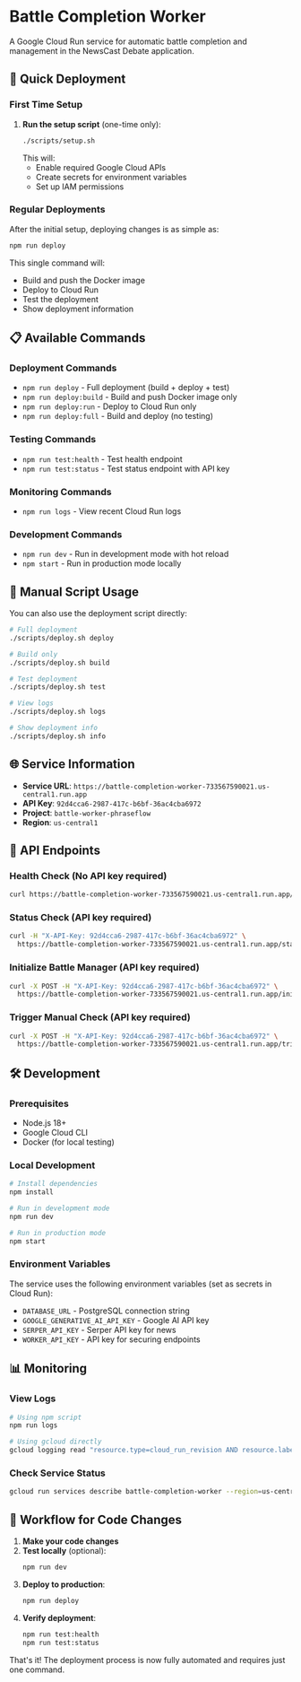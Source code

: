 # Battle Completion Worker

A Google Cloud Run service for automatic battle completion and management in the NewsCast Debate application.

## 🚀 Quick Deployment

### First Time Setup

1. **Run the setup script** (one-time only):
   ```bash
   ./scripts/setup.sh
   ```
   This will:
   - Enable required Google Cloud APIs
   - Create secrets for environment variables
   - Set up IAM permissions

### Regular Deployments

After the initial setup, deploying changes is as simple as:

```bash
npm run deploy
```

This single command will:
- Build and push the Docker image
- Deploy to Cloud Run
- Test the deployment
- Show deployment information

## 📋 Available Commands

### Deployment Commands
- `npm run deploy` - Full deployment (build + deploy + test)
- `npm run deploy:build` - Build and push Docker image only
- `npm run deploy:run` - Deploy to Cloud Run only
- `npm run deploy:full` - Build and deploy (no testing)

### Testing Commands
- `npm run test:health` - Test health endpoint
- `npm run test:status` - Test status endpoint with API key

### Monitoring Commands
- `npm run logs` - View recent Cloud Run logs

### Development Commands
- `npm run dev` - Run in development mode with hot reload
- `npm start` - Run in production mode locally

## 🔧 Manual Script Usage

You can also use the deployment script directly:

```bash
# Full deployment
./scripts/deploy.sh deploy

# Build only
./scripts/deploy.sh build

# Test deployment
./scripts/deploy.sh test

# View logs
./scripts/deploy.sh logs

# Show deployment info
./scripts/deploy.sh info
```

## 🌐 Service Information

- **Service URL**: `https://battle-completion-worker-733567590021.us-central1.run.app`
- **API Key**: `92d4cca6-2987-417c-b6bf-36ac4cba6972`
- **Project**: `battle-worker-phraseflow`
- **Region**: `us-central1`

## 🔐 API Endpoints

### Health Check (No API key required)
```bash
curl https://battle-completion-worker-733567590021.us-central1.run.app/health
```

### Status Check (API key required)
```bash
curl -H "X-API-Key: 92d4cca6-2987-417c-b6bf-36ac4cba6972" \
  https://battle-completion-worker-733567590021.us-central1.run.app/status
```

### Initialize Battle Manager (API key required)
```bash
curl -X POST -H "X-API-Key: 92d4cca6-2987-417c-b6bf-36ac4cba6972" \
  https://battle-completion-worker-733567590021.us-central1.run.app/init
```

### Trigger Manual Check (API key required)
```bash
curl -X POST -H "X-API-Key: 92d4cca6-2987-417c-b6bf-36ac4cba6972" \
  https://battle-completion-worker-733567590021.us-central1.run.app/trigger
```

## 🛠️ Development

### Prerequisites
- Node.js 18+
- Google Cloud CLI
- Docker (for local testing)

### Local Development
```bash
# Install dependencies
npm install

# Run in development mode
npm run dev

# Run in production mode
npm start
```

### Environment Variables
The service uses the following environment variables (set as secrets in Cloud Run):
- `DATABASE_URL` - PostgreSQL connection string
- `GOOGLE_GENERATIVE_AI_API_KEY` - Google AI API key
- `SERPER_API_KEY` - Serper API key for news
- `WORKER_API_KEY` - API key for securing endpoints

## 📊 Monitoring

### View Logs
```bash
# Using npm script
npm run logs

# Using gcloud directly
gcloud logging read "resource.type=cloud_run_revision AND resource.labels.service_name=battle-completion-worker" --limit=20
```

### Check Service Status
```bash
gcloud run services describe battle-completion-worker --region=us-central1
```

## 🔄 Workflow for Code Changes

1. **Make your code changes**
2. **Test locally** (optional):
   ```bash
   npm run dev
   ```
3. **Deploy to production**:
   ```bash
   npm run deploy
   ```
4. **Verify deployment**:
   ```bash
   npm run test:health
   npm run test:status
   ```

That's it! The deployment process is now fully automated and requires just one command.